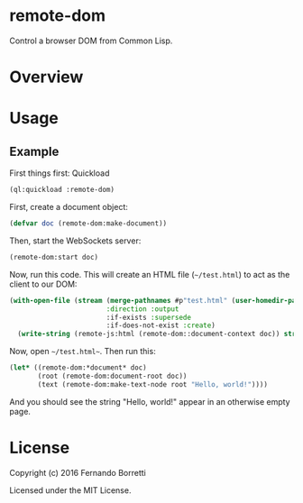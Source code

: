 # remote-dom

Control a browser DOM from Common Lisp.

# Overview

# Usage

## Example

First things first: Quickload

```lisp
(ql:quickload :remote-dom)
```

First, create a document object:

```lisp
(defvar doc (remote-dom:make-document))
```

Then, start the WebSockets server:

```lisp
(remote-dom:start doc)
```

Now, run this code. This will create an HTML file (`~/test.html`) to act as the
client to our DOM:

```lisp
(with-open-file (stream (merge-pathnames #p"test.html" (user-homedir-pathname))
                        :direction :output
                        :if-exists :supersede
                        :if-does-not-exist :create)
  (write-string (remote-js:html (remote-dom::document-context doc)) stream))
```

Now, open `~/test.html~`. Then run this:

```lisp
(let* ((remote-dom:*document* doc)
       (root (remote-dom:document-root doc))
       (text (remote-dom:make-text-node root "Hello, world!"))))
```

And you should see the string "Hello, world!" appear in an otherwise empty page.

# License

Copyright (c) 2016 Fernando Borretti

Licensed under the MIT License.
